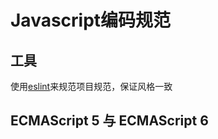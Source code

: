 # Javascript编码规范


## 工具
使用[eslint](http://eslint.cn/)来规范项目规范，保证风格一致

## ECMAScript 5 与 ECMAScript 6

